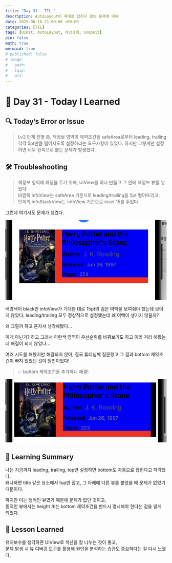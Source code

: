 ```yaml
---
title: "Day 31 - TIL "
description: AutoLayout이 제대로 잡히지 않는 문제에 대해
date: 2025-06-16 21:00:00 +09:00
categories: [TIL]
tags: [UIKit, AutoLayout, 개인과제, SnapKit]
pin: false
math: true
mermaid: true
# published: false
# image:
#   path:
#   lqip: 
#   alt: 
---
```

 
# 📘 Day 31 - Today I Learned

## 🔍 Today’s Error or Issue
> Lv2 단계 진행 중, 책정보 영역의 제약조건을 safeArea로부터 leading, trailing 각각 5pt만큼 떨어지도록 설정하라는 요구사항이 있었다.
하지만 그렇게만 설정하면 너무 왼쪽으로 붙는 문제가 발생했다.
## 🛠️ Troubleshooting
>책정보 영역에 패딩을 주기 위해, UIView를 하나 만들고 그 안에 책정보 뷰를 넣었다.  
바깥쪽 infoView는 safeArea 기준으로 leading/trailing을 5pt 떨어뜨리고,  
안쪽의 infoStackView는 infoView 기준으로 inset 15를 주었다.

그런데 여기서도 문제가 생겼다.

![책정보 AutoLayout 오류 예시](img/day31_1.png)

배경색이 black인 infoView가 기대한 대로 15pt의 검은 여백을 보여줘야 했는데 보이지 않았다.
leading/trailing 모두 정상적으로 설정했는데 왜 여백이 생기지 않을까?

왜 그럴까 하고 혼자서 생각해봤다...   

이게 아닌가? 하고 그래서 파란색 영역이 우선순위를 바꿔보기도 하고 이리 저리 해봤는데 해결이 되지 않았다...

여러 시도를 해봤지만 해결되지 않아, 결국 튜터님께 질문했고 그 결과 bottom 제약조건이 빠져 있었던 것이 원인이었다!

> ✅ bottom 제약조건을 추가하니 해결!

![책정보 AutoLayout 오류 해결 ](img/day31_2.png)

## 📝 Learning Summary
나는 지금까지 leading, trailing, top만 설정하면 bottom도 자동으로 잡힌다고 착각했다.  
왜냐하면 title 같은 요소에서 top만 잡고, 그 아래에 다른 뷰를 붙였을 때 문제가 없었기 때문이다.  

하지만 이는 정적인 뷰였기 때문에 문제가 없던 것이고,  
동적인 뷰에서는 height 또는 bottom 제약조건을 반드시 명시해야 한다는 점을 알게 되었다.  

## 📘 Lesson Learned
유지보수를 생각하면 UIView로 섹션을 잘 나누는 것이 좋고,  
문제 발생 시 뷰 디버깅 도구를 활용해 원인을 분석하는 습관도 중요하다는 걸 다시 느꼈다.